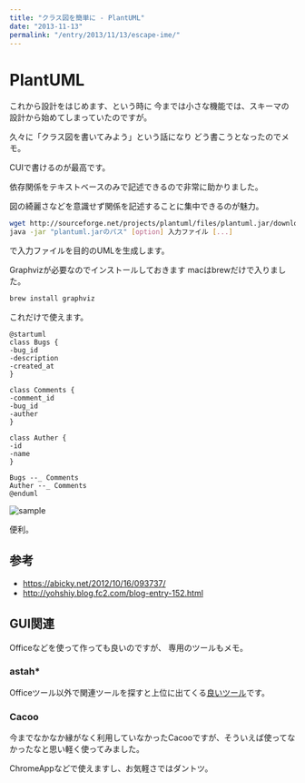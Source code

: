 ```yaml
---
title: "クラス図を簡単に - PlantUML"
date: "2013-11-13"
permalink: "/entry/2013/11/13/escape-ime/"
---
```


# PlantUML

これから設計をはじめます、という時に
今までは小さな機能では、スキーマの設計から始めてしまっていたのですが。

久々に「クラス図を書いてみよう」という話になり どう書こうとなったのでメモ。

CUIで書けるのが最高です。

依存関係をテキストベースのみで記述できるので非常に助かりました。

図の綺麗さなどを意識せず関係を記述することに集中できるのが魅力。

```bash
wget http://sourceforge.net/projects/plantuml/files/plantuml.jar/download -O plantuml.jar
java -jar "plantuml.jarのパス" [option] 入力ファイル [...]
```

で入力ファイルを目的のUMLを生成します。

Graphvizが必要なのでインストールしておきます macはbrewだけで入りました。

```bash
brew install graphviz
```

これだけで使えます。

```plantuml
@startuml
class Bugs {
-bug_id
-description
-created_at
}

class Comments {
-comment_id
-bug_id
-auther
}

class Auther {
-id
-name
}

Bugs --_ Comments
Auther --_ Comments
@enduml
```

![sample](https://dl.dropboxusercontent.com/u/9060848/PlantUML/PlantUML.png)

便利。

## 参考

- <https://abicky.net/2012/10/16/093737/>
- <http://yohshiy.blog.fc2.com/blog-entry-152.html>

## GUI関連

Officeなどを使って作っても良いのですが、 専用のツールもメモ。

### astah\*

Officeツール以外で関連ツールを探すと上位に出てくる[良いツール](https://astah.change-vision.com/ja/product/astah-community.html)です。

### Cacoo

今までなかなか縁がなく利用していなかったCacooですが、そういえば使ってなかったなと思い軽く使ってみました。

ChromeAppなどで使えますし、お気軽さではダントツ。
